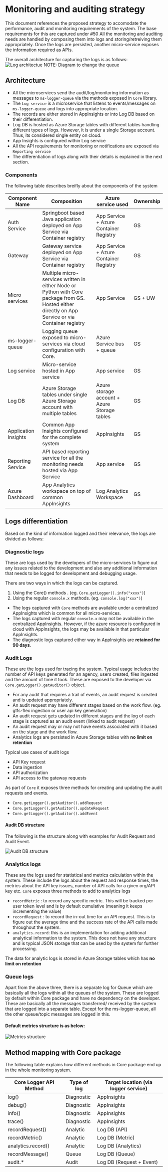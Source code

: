 # Monitoring and auditing strategy
This document references the proposed strategy to accomodate the performance, audit and monitoring requirements of the system. The base requirements for this are captured under 
#50 
All the monitoring and auditing needs are handled by composing them into logs and storing/retreiving them appropriately. Once the logs are persisted, another micro-service exposes the information 
required as APIs.

The overall architecture for capturing the logs is as follows:
![Log architectue](./.assets/monitoring-architecture.jpg)
NOTE: Diagram to change the queue
## Architecture
- All the microservices send the audit/log/monitoring information as messages to `ms-logger-queue` via the methods exposed in `Core` library.
- The `Log service` is a microservice that listens to events/messages on `ms-logger-queue` and logs into appropriate location.
- The records are either stored in AppInsights or into Log DB based on their differentiation. 
- Log DB is hosted as Azure Storage tables with different tables handling different types of logs. However, it is under a single Storage account. Thus, its considered single entity on cloud.
- App Insights is configured within Log service
- All the API requirements for monitoring or notifications are exposed via `Reporting service`
- The differentiation of logs along with their details is explained in the next section.

### Components
The following table describes breifly about the components of the system

| Component Name | Composition | Azure service used | Ownership |
|-|-|-|-| 
| Auth Service | Springboot based Java application deployed on App Service via Container registry | App Service + Azure Container Registry | GS |
| Gateway | Gateway service deployed on App Service via Container registry | App Service + Azure Container Registry | GS |
| Micro services | Multiple micro-services written in either Node or Python with Core package from GS. Hosted either directly on App Service or via Container registry | App Service | GS + UW |
| ms-logger-queue | Logging queue exposed to micro-services via cloud configuration with Core. | Azure Service bus + queue | GS |
| Log service | Micro-service hosted in App service | App service | GS |
| Log DB | Azure Storage tables under single Azure Storage account with multiple tables | Azure storage account + Azure Storage tables | GS |
| Application Insights | Common App Insights configured for the complete system | AppInsights | GS |
| Reporting Service | API based reporting service for all the monitoring needs hosted via App Service | App service | GS |
| Azure Dashboard | App Analytics workspace on top of common AppInsights | Log Analytics Workspace | GS | 


## Logs differentiation
Based on the kind of information logged and their relevance, the logs are divided as follows:

### Diagnostic logs 
These are logs used by the developers of the micro-services to figure out any issues related to the development and also any additional information that needs to be logged 
for development and debugging usage.

There are two ways in which the logs can be captured.
1. Using the Core() methods . (eg. `Core.getLogger().info("xxxx")`)
2. Using the regular `console.x` methods. (eg. `console.log("xxx")`)

- The logs captured with `Core` methods are available under a centralized AppInsights which is common for all micro-services.
- The logs captured with regular `console.x` may not be available in the centralized AppInsights. However, if the azure resource is configured in cloud with AppInsights, the logs
 may be available in that particular AppInsights.
 - The diagnostic logs captured either way in AppInsights are **retained for 90 days**.

 ### Audit Logs
 These are the logs used for tracing the system. Typical usage includes the number of API keys generated for an agency, users created, files ingested and the amount of time it took.
 These are exposed to the developer via `Core.getLogger().getAuditor()` object. 
 - For any audit that requires a trail of events, an audit request is created and is updated appropriately.
 - An audit request may have different stages based on the work flow. (eg. gtfs-flex ingestion or user api key generation)
 - An audit request gets updated in different stages and the log of each stage is captured as an audit event (linked to audit request)
 - An audit request may or may not have events associated with it based on the stage and the work flow.
 - Analytics logs are persisted in Azure Storage tables with **no limit on retention**

 Typical use cases of audit logs
 - API Key request 
 - Data ingestion 
 - API authorization
 - API access to the gateway requests

 As part of `Core` it exposes three methods for creating and updating the audit requests and events.
 - `Core.getLogger().getAuditor().addRequest`
 - `Core.getLogger().getAuditor().updateRequest`
 - `Core.getLogger().getAuditor().addEvent`

 #### Audit DB structure
 The following is the structure along with examples for Audit Request and Audit Event.

 ![Audit DB structure](./.assets/audit-db-structure.jpg)

 
 ### Analytics logs 
 These are the logs used for statistical and metrics calculation within the system. These include the logs about the request and response times, the metrics about the API key issues,
 number of API calls for a given org/API key etc. `Core` exposes three methods to add to analytics logs 
 - `recordMetric` : to record any specific metric. This will be tracked per user token level and is by default cumulative (meaning it keeps incrementing the value)
 - `recordRequest` : to record the in-out time for an API request. This is to figure out the average time and the success rate of the API calls made throughout the system.
 - `analytics.record`: this is an implementation for adding additional analytical information to the system. This does not have any structure and is typical JSON storage that can be 
 used by the system for further processing.

 The data for analytic logs is stored in Azure Storage tables which has **no limit on retention**


 ### Queue logs
 Apart from the above three, there is a separate log for Queue which are basically all the logs within all the queues of the system. These are logged by default within Core package 
 and have no dependency on the developer. These are basically all the messages transferred/ received by the system that are logged into a separate table. Except for the ms-logger-queue,
 all the other queue/topic messages are logged in this.

 #### Default metrics structure is as below:

 ![Metrics structure](./.assets/metrics-structure.jpg)

 ## Method mapping with Core package

 The following table explains how different methods in Core package end up in the whole monitoring system.

 | Core Logger API Method | Type of log | Target location (via logger service) |
|-|-|-|
| log() | Diagnostic | AppInsights |
| debug() | Diagnostic | AppInsights|
| info() | Diagnostic | AppInsights |
| trace() | Diagnostic | AppInsights |
| recordRequest() | Analytic | Log DB (API) |
| recordMetric() | Analytic | Log DB (Metric) |
| analytics.record() | Analytic | Log DB (Analytics) |
| recordMessage() | Queue | Log DB (Queue) |
| audit.* | Audit | Log DB (Request + Event) |



